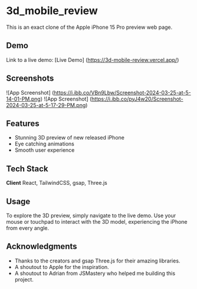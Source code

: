 # 3d_mobile_review

This is an exact clone of the Apple iPhone 15 Pro preview web page.

## Demo

Link to a live demo: [Live Demo] (https://3d-mobile-review.vercel.app/)

## Screenshots

![App Screenshot] (https://i.ibb.co/VBn9Lbw/Screenshot-2024-03-25-at-5-14-01-PM.png)
![App Screenshot] (https://i.ibb.co/pyJ4w20/Screenshot-2024-03-25-at-5-17-29-PM.png)

## Features

- Stunning 3D preview of new released iPhone
- Eye catching animations
- Smooth user experience

## Tech Stack

**Client** React, TailwindCSS, gsap, Three.js

## Usage

To explore the 3D preview, simply navigate to the live demo. Use your mouse or touchpad to interact with the 3D model, experiencing the iPhone from every angle.

## Acknowledgments

- Thanks to the creators and gsap Three.js for their amazing libraries.
- A shoutout to Apple for the inspiration.
- A shoutout to Adrian from JSMastery who helped me building this project.
